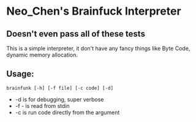 # Neo_Chen's Brainfuck Interpreter
## Doesn't even pass all of these tests
This is a simple interpreter, it don't have any fancy things like Byte Code,
dynamic memory allocation.

## Usage:
	brainfunk [-h] [-f file] [-c code] [-d]
* -d is for debugging, super verbose
* -f - is read from stdin
* -c is run code directly from the argument
